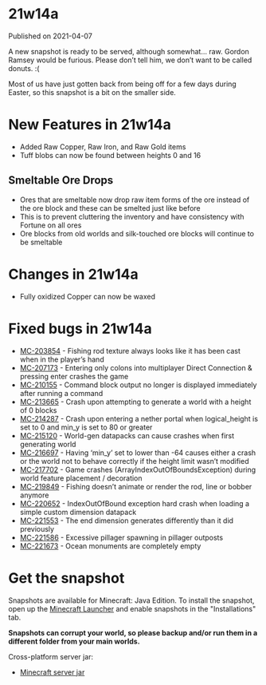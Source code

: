 # 21w14a
Published on 2021-04-07

A new snapshot is ready to be served, although somewhat… raw. Gordon Ramsey
would be furious. Please don’t tell him, we don’t want to be called donuts. :(

Most of us have just gotten back from being off for a few days during Easter,
so this snapshot is a bit on the smaller side.

# New Features in 21w14a

  * Added Raw Copper, Raw Iron, and Raw Gold items
  * Tuff blobs can now be found between heights 0 and 16

## Smeltable Ore Drops

  * Ores that are smeltable now drop raw item forms of the ore instead of the ore block and these can be smelted just like before
  * This is to prevent cluttering the inventory and have consistency with Fortune on all ores
  * Ore blocks from old worlds and silk-touched ore blocks will continue to be smeltable

# Changes in 21w14a

  * Fully oxidized Copper can now be waxed

# Fixed bugs in 21w14a

  * [MC-203854](https://bugs.mojang.com/browse/MC-203854) \- Fishing rod texture always looks like it has been cast when in the player’s hand
  * [MC-207173](https://bugs.mojang.com/browse/MC-207173) \- Entering only colons into multiplayer Direct Connection & pressing enter crashes the game
  * [MC-210155](https://bugs.mojang.com/browse/MC-210155) \- Command block output no longer is displayed immediately after running a command
  * [MC-213665](https://bugs.mojang.com/browse/MC-213665) \- Crash upon attempting to generate a world with a height of 0 blocks
  * [MC-214287](https://bugs.mojang.com/browse/MC-214287) \- Crash upon entering a nether portal when logical_height is set to 0 and min_y is set to 80 or greater
  * [MC-215120](https://bugs.mojang.com/browse/MC-215120) \- World-gen datapacks can cause crashes when first generating world
  * [MC-216697](https://bugs.mojang.com/browse/MC-216697) \- Having ‘min_y’ set to lower than -64 causes either a crash or the world not to behave correctly if the height limit wasn’t modified
  * [MC-217702](https://bugs.mojang.com/browse/MC-217702) \- Game crashes (ArrayIndexOutOfBoundsException) during world feature placement / decoration
  * [MC-219849](https://bugs.mojang.com/browse/MC-219849) \- Fishing doesn’t animate or render the rod, line or bobber anymore
  * [MC-220652](https://bugs.mojang.com/browse/MC-220652) \- IndexOutOfBound exception hard crash when loading a simple custom dimension datapack
  * [MC-221553](https://bugs.mojang.com/browse/MC-221553) \- The end dimension generates differently than it did previously
  * [MC-221586](https://bugs.mojang.com/browse/MC-221586) \- Excessive pillager spawning in pillager outposts
  * [MC-221673](https://bugs.mojang.com/browse/MC-221673) \- Ocean monuments are completely empty

# Get the snapshot

Snapshots are available for Minecraft: Java Edition. To install the snapshot,
open up the [Minecraft Launcher](/download.html) and enable snapshots in the
"Installations" tab.

**Snapshots can corrupt your world, so please backup and/or run them in a
different folder from your main worlds.**

Cross-platform server jar:

  * [Minecraft server jar](https://launcher.mojang.com/v1/objects/0cb279c49ea3afda25c9d7257bef650e8dc17429/server.jar)


